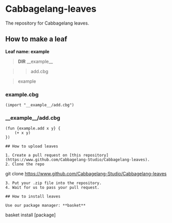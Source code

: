 # Cabbagelang-leaves
The repository for Cabbagelang leaves.

## How to make a leaf

**Leaf name: example**

> **DIR** \_\_example\_\_

> > add.cbg

> example

### example.cbg

```
(import "__example__/add.cbg")
```

### \_\_example\_\_/add.cbg

```
(fun {example.add x y} {
	(+ x y)
})

## How to upload leaves

1. Create a pull request on [this repository](https://www.github.com/Cabbagelang-Studio/Cabbagelang-leaves).
2. Clone the repo
```
git clone https://www.github.com/Cabbagelang-Studio/Cabbagelang-leaves
```
3. Put your .zip file into the repository.
4. Wait for us to pass your pull request.

## How to install leaves

Use our package manager: **basket**

```
basket install [package]
```